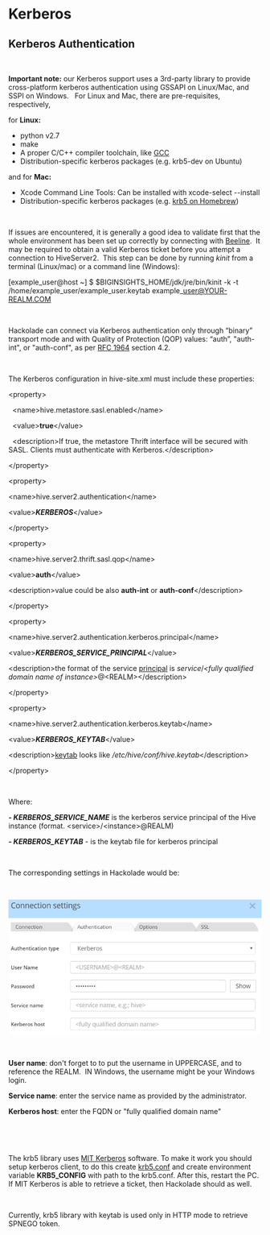 # Kerberos

## Kerberos Authentication

&nbsp;

**Important note:** our Kerberos support uses a 3rd-party library to provide cross-platform kerberos authentication using GSSAPI on Linux/Mac, and SSPI on Windows. &nbsp; For Linux and Mac, there are pre-requisites, respectively,&nbsp;

for **Linux:**

* python v2.7
* make
* A proper C/C++ compiler toolchain, like [GCC](<https://gcc.gnu.org/> "target=\"\_blank\"")
* Distribution-specific kerberos packages (e.g. krb5-dev on Ubuntu)

and for **Mac:**

* Xcode Command Line Tools: Can be installed with xcode-select --install
* Distribution-specific kerberos packages (e.g. [krb5 on Homebrew](<https://formulae.brew.sh/formula/krb5> "target=\"\_blank\""))

&nbsp;

If issues are encountered, it is generally a good idea to validate first that the whole environment has been set up correctly by connecting with [Beeline](<https://cwiki.apache.org/confluence/display/Hive/HiveServer2%20Clients> "target=\"\_blank\"").&nbsp; It may be required to obtain a valid Kerberos ticket before you attempt a connection to HiveServer2.&nbsp; This step can be done by running *kinit* from a terminal (Linux/mac) or a command line (Windows):&nbsp;

\[example\_user@host ~\] $ $BIGINSIGHTS\_HOME/jdk/jre/bin/kinit -k -t /home/example\_user/example\_user.keytab example\_user@YOUR-REALM.COM

&nbsp;

Hackolade can connect via Kerberos authentication only through “binary” transport mode and with Quality of Protection (QOP) values: “auth”, "auth-int", or "auth-conf", as per [RFC 1964](<https://tools.ietf.org/html/rfc1964> "target=\"\_blank\"") section 4.2.&nbsp;

&nbsp;

The Kerberos configuration in hive-site.xml must include these properties:

\<property\>

  \<name\>hive.metastore.sasl.enabled\</name\>

  \<value\>**true**\</value\>

  \<description\>If true, the metastore Thrift interface will be secured with SASL. Clients must authenticate with Kerberos.\</description\>

\</property\>

\<property\>

\<name\>hive.server2.authentication\</name\>

\<value\>***KERBEROS***\</value\>

\</property\>

\<property\>

\<name\>hive.server2.thrift.sasl.qop\</name\>

\<value\>**auth**\</value\>

\<description\>value could be also **auth-int** or **auth-conf**\</description\>

\</property\>

\<property\>

\<name\>hive.server2.authentication.kerberos.principal\</name\>

\<value\>***KERBEROS\_SERVICE\_PRINCIPAL***\</value\>

\<description\>the format of the service [principal](<https://web.mit.edu/kerberos/krb5-1.5/krb5-1.5.4/doc/krb5-user/What-is-a-Kerberos-Principal\_003f.html> "target=\"\_blank\"") is *service*/*\<fully qualified domain name of instance\>*@\<REALM\>\</description\>

\</property\>

\<property\>

\<name\>hive.server2.authentication.kerberos.keytab\</name\>

\<value\>***KERBEROS\_KEYTAB***\</value\>

\<description\>[keytab](<https://web.mit.edu/kerberos/krb5-1.5/krb5-1.5.4/doc/krb5-install/The-Keytab-File.html> "target=\"\_blank\"") looks like */etc/hive/conf/hive.keytab*\</description\>

\</property\>

&nbsp;

Where:

***\- KERBEROS\_SERVICE\_NAME*** is the kerberos service principal of the Hive instance (format. \<service\>/\<instance\>@REALM)&nbsp;

***\- KERBEROS\_KEYTAB*** - is the keytab file for kerberos principal

&nbsp;

The corresponding settings in Hackolade would be:

&nbsp;

![Hive - Kerberos Authentication settings](<lib/Hive%20-%20Kerberos%20Authentication%20settings.png>)

&nbsp;

**User name**: don't forget to to put the username in UPPERCASE, and to reference the REALM.&nbsp; IN Windows, the username might be your Windows login.

**Service name**: enter the service name as provided by the administrator. &nbsp;

**Kerberos host**: enter the FQDN or "fully qualified domain name"

&nbsp;

&nbsp;

The krb5 library uses [MIT Kerberos](<https://web.mit.edu/kerberos/dist/> "target=\"\_blank\"") software. To make it work you should setup kerberos client, to do this create [krb5.conf](<https://web.mit.edu/kerberos/krb5-devel/doc/admin/conf\_files/krb5\_conf.html#sample-krb5-conf-file> "target=\"\_blank\"") and create environment variable **KRB5\_CONFIG** with path to the krb5.conf. After this, restart the PC. If MIT Kerberos is able to retrieve a ticket, then Hackolade should as well.

&nbsp;

Currently, krb5 library with keytab is used only in HTTP mode to retrieve SPNEGO token.

